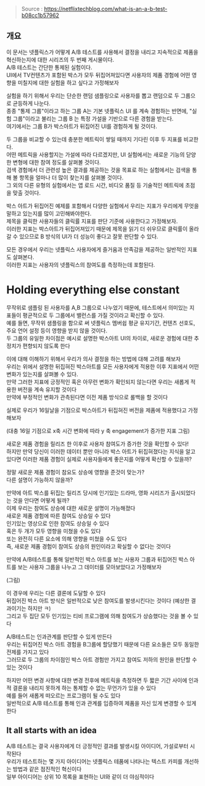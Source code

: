 
> Source : https://netflixtechblog.com/what-is-an-a-b-test-b08cc1b57962


## 개요

이 문서는 넷플릭스가 어떻게 A/B 테스트를 사용해서 결정을 내리고 지속적으로 제품을 혁신하는지에 대한 시리즈의 두 번째 게시물이다.  
A/B 테스트는 간단한 통제된 실험이다.  
UI에서 TV컨텐츠가 포함된 박스가 모두 뒤집어져있다면 사용자의 제품 경험에 어떤 영향을 미칠지에 대한 실험을 하고 싶다고 가정해보자  

실험을 하기 위해서 우리는 단순한 랜덤 샘플링으로 사용자를 뽑고 랜덤으로 두 그룹으로 균등하게 나눈다.  
종종 "통제 그룹"이라고 하는 그룹 A는 기본 넷플릭스 UI 를 계속 경험하는 반면에, "실험 그룹"이라고 불리는 그룹 B 는 특정 가설을 기반으로 다른 경험을 받는다.  
여기에서는 그룹 B가 박스아트가 뒤집어진 UI를 경험하게 될 것이다.  

두 그룹을 비교할 수 있는데 충분한 메트릭이 쌓일 때까지 기다린 이후 두 지표를 비교한다.  
어떤 메트릭을 사용할지는 가설에 따라 다르겠지만, UI 실험에서는 새로운 기능의 닫양한 변형에 대한 참여 정도를 살펴볼 것이다.  
검색 경험에서 더 관련성 높은 결과를 제공하는 것을 목표로 하는 실험에서는 검색을 통해 볼 항목을 얼마나 더 많이 찾는지를 살펴볼 것이다.  
그 외의 다른 유형의 실험에서는 앱 로드 시간, 비디오 품질 등 기술적인 메트릭에 초점을 맞출 것이다.  

박스 아트가 뒤집어진 예제를 포함해서 다양한 실험에서 우리는 지표가 우리에게 무엇을 말하고 있는지를 많이 고민해봐야한다.  
제목을 클릭한 사용자들의 클릭률 지표를 판단 기준에 사용한다고 가정해보자.  
이러한 지표는 박스아트가 뒤집어져있기 때문에 제목을 읽기 더 쉬우므로 클릭률이 올라갈 수 있으므로 B 방식의 UI가 더 성능이 좋다고 잘못 판단할 수 있다.  

모든 경우에서 우리는 넷플릭스 사용자에게 즐거움과 만족감을 제공하는 일반적인 지표도 살펴본다.  
이러한 지표는 사용자의 넷플릭스의 참여도를 측정하는데 포함된다.  

# Holding everything else constant

무작위로 샘플링 된 사용자를 A,B 그룹으로 나누었기 때문에, 테스트에서 의미있는 지표들이 평균적으로 두 그룹에서 밸런스를 가질 것이라고 확신할 수 있다.  
예를 들면, 무작위 샘플링을 함으로 써 넷플릭스 멤버쉽 평균 유지기간, 컨텐츠 선호도, 주요 언어 설정 등이 영향을 받지 않을 것이다.  
두 그룹의 유일한 차이점은 예시로 설명한 박스아트 UI의 차이로, 새로운 경험에 대한 추정치가 편향되지 않도록 한다  

이에 대해 이해하기 위해서 우리가 의사 결정을 하는 방법에 대해 고려를 해보자  
우리는 위에서 설명한 뒤집혀진 박스아트를 모든 사용자에게 적용한 이후 지표에서 어떤 변화가 있는지를 살펴볼 수 있다.  
만약 그러한 지표에 긍정적인 혹은 아무런 변화가 확인되지 않는다면 우리는 새롭게 적용한 버전을 계속 유지할 것이다  
만약에 부정적인 변화가 관측된다면 이전 제품 방식으로 롤백을 할 것이다  

실제로 우리가 16일날을 기점으로 박스아트가 뒤집혀진 버전을 제품에 적용했다고 가정해보자  

(대충 16일 기점으로 x축 시간 변화에 따라 y 축 engagement가 증가한 지표 그림)

새로운 제품 경험을 릴리즈 한 이후로 사용자 참여도가 증가한 것을 확인할 수 있다!  
하지만 만약 당신이 이러한 데이터 뿐만 아니라 박스 아트가 뒤집혀졌다는 지식을 알고 있다면 이러한 제품 경험이 실제로 사용자들에게 좋은지를 어떻게 확신할 수 있을까?  

정말 새로운 제품 경험이 참요도 상승에 영향을 준것이 맞는가?  
다른 설명이 가능하지 않을까?  

만약에 아트 박스를 뒤집는 릴리즈 당시에 인기있는 드라마, 영화 시리즈가 출시되었다는 것을 안다면 어떻게 될까?  
이제 우리는 참여도 상승에 대한 새로운 설명이 가능해졌다  
새로운 제품 경험에 따른 참여도 상승일 수 있다  
인기있는 영상으로 인한 참여도 상승일 수 있다  
혹은 두 개가 모두 영향을 미쳤을 수도 있다  
또는 완전히 다른 요소에 의해 영향을 미쳤을 수도 있다  
즉, 새로운 제품 경험이 참여도 상승의 원인이라고 확실할 수 없다는 것이다

만약에 A/B테스트를 통해 일반적인 박스 아트를 보는 사용자 그룹과 뒤집어진 박스 아트를 보는 사용자 그룹을 나누고 그 데이터를 모아보았다고 가정해보자  

(그림)

이 경우에 우리는 다른 결론에 도달할 수 있다  
뒤집어진 박스 아트 방식은 일반적으로 낮은 참여도를 발생시킨다는 것이다 (예상한 결과이기는 하지만 ㅋ)  
그리고 두 집단 모두 인기있는 티비 프로그램에 의해 참여도가 상승했다는 것을 볼 수 있다  

A/B테스트는 인과관계를 판단할 수 있게 만든다  
우리는 뒤집어진 박스 아트 경험을 B그룹에 할당했기 때문에 다른 요소들은 모두 동일한 전제를 가지고 있다  
그러므로 두 그룹의 차이점인 박스 아트 경험만 가지고 참여도 저하의 원인을 판단할 수 있는 것이다

하지만 어떤 변경 사항에 대한 변경 전후에 메트릭을 측정하면 두 짧은 기간 사이에 인과적 결론을 내리지 못하게 하는 통제할 수 없는 무언가가 있을 수 있다  
예를 들어 새롭게 떠오르는 프로그램이 될 수도 있다  
일반적으로 A/B 테스트를 통해 인과 관계를 입증하여 제품을 자신 있게 변경할 수 있게 한다

## It all starts with an idea

A/B 테스트는 결국 사용자에게 더 긍정적인 결과를 발생시킬 아이디어, 가설로부터 시작된다  
우리가 테스트하는 몇 가지 아이디어는 넷플릭스 테품에 나타나는 텍스트 카피를 개선하는 방법과 같은 점진적인 혁신이다  
일부 아이디어는 상위 10 목록을 표현하는 UI와 같이 더 야심적이다  


